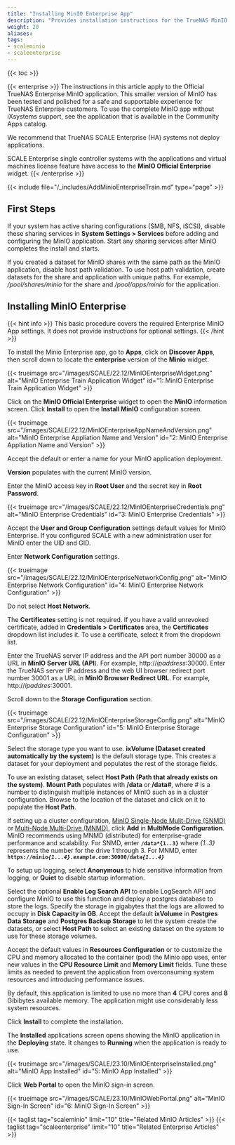 ```yaml
---
title: "Installing MinIO Enterprise App"
description: "Provides installation instructions for the TrueNAS MinIO Enterprise application."
weight: 20
aliases: 
tags:
- scaleminio
- scaleenterprise
---
```



{{< toc >}}

{{< enterprise >}}
The instructions in this article apply to the Official TrueNAS Enterprise MinIO application. 
This smaller version of MinIO has been tested and polished for a safe and supportable experience for TrueNAS Enterprise customers. 
To use the complete MinIO app without iXsystems support, see the application that is available in the Community Apps catalog.

We recommend that TrueNAS SCALE Enterprise (HA) systems not deploy applications.

SCALE Enterprise single controller systems with the applications and virtual machines license feature have access to the **MinIO Official Enterprise** widget. 
{{< /enterprise >}}

{{< include file="/_includes/AddMinioEnterpriseTrain.md" type="page" >}}

## First Steps

If your system has active sharing configurations (SMB, NFS, iSCSI), disable these sharing services in **System Settings > Services** before adding and configuring the MinIO application.
Start any sharing services after MinIO completes the install and starts.

If you created a dataset for MinIO shares with the same path as the MinIO application, disable host path validation. 
To use host path validation, create datasets for the share and application with unique paths. 
For example, */pool/shares/minio* for the share and */pool/apps/minio* for the application.

## Installing MinIO Enterprise
{{< hint info >}}
This basic procedure covers the required Enterprise MinIO App settings.
It does not provide instructions for optional settings.
{{< /hint >}}

To install the Minio Enterprise app, go to **Apps**, click on **Discover Apps**, then scroll down to locate the **enterprise** version of the **Minio** widget.

{{< trueimage src="/images/SCALE/22.12/MinIOEnterpriseWidget.png" alt="MinIO Enterprise Train Application Widget" id="1: MinIO Enterprise Train Application Widget" >}} 

Click on the **MinIO Official Enterprise** widget to open the **MinIO** information screen.
Click **Install** to open the **Install MinIO** configuration screen.

{{< trueimage src="/images/SCALE/22.12/MinIOEnterpriseAppNameAndVersion.png" alt="MinIO Enterprise Appliation Name and Version" id="2: MinIO Enterprise Appliation Name and Version" >}} 

Accept the default or enter a name for your MinIO application deployment.  

**Version** populates with the current MinIO version.

Enter the MinIO access key in **Root User** and the secret key in **Root Password**.

{{< trueimage src="/images/SCALE/22.12/MinIOEnterpriseCredentials.png" alt="MinIO Enterprise Credentials" id="3: MinIO Enterprise Credentials" >}}

Accept the **User and Group Configuration** settings default values for MinIO Enterprise. 
If you configured SCALE with a new administration user for MinIO enter the UID and GID.

Enter **Network Configuration** settings.

{{< trueimage src="/images/SCALE/22.12/MinIOEnterpriseNetworkConfig.png" alt="MinIO Enterprise Network Configuration" id="4: MinIO Enterprise Network Configuration" >}}
 
Do not select **Host Network**. 

The **Certificates** setting is not required.
If you have a valid unrevoked certificate, added in **Credentials > Certificates** area, the **Certificates** dropdown list includes it. 
To use a certificate, select it from the dropdown list.

Enter the TrueNAS server IP address and the API port number 30000 as a URL in **MinIO Server URL (API**). For example, http://*ipaddress*:30000.
Enter the TrueNAS server IP address and the web UI browser redirect port number 30001 as a URL in **MinIO Browser Redirect URL**. For example, http://*ipaddres*:30001.

Scroll down to the **Storage Configuration** section. 

{{< trueimage src="/images/SCALE/22.12/MinIOEnterpriseStorageConfig.png" alt="MinIO Enterprise Storage Configuration" id="5: MinIO Enterprise Storage Configuration" >}}

Select the storage type you want to use. 
**ixVolume (Dataset created automatically by the system)** is the default storage type. 
This creates a dataset for your deployment and populates the rest of the storage fields. 

To use an existing dataset, select **Host Path (Path that already exists on the system)**. 
**Mount Path** populates with **/data** or **/data<em>#</em>**, where *#* is a number to distinguish multiple instances of MinIO such as in a cluster configuration. 
Browse to the location of the dataset and click on it to populate the **Host Path**. 

If setting up a cluster configuration, [MinIO Single-Node Mulit-Drive (SNMD)](https://min.io/docs/minio/linux/operations/install-deploy-manage/deploy-minio-single-node-multi-drive.html) or [Multi-Node Multi-Drive (MNMD)](https://min.io/docs/minio/linux/operations/install-deploy-manage/deploy-minio-multi-node-multi-drive.html#minio-mnmd), click **Add** in **MultiMode Configuration**. 
MinIO recommends using MNMD (distributed) for enterprise-grade performance and scalability.
For SNMD, enter <code><b>/data*{1..3}</i></b></code> where *{1..3}* represents the number for the drive 1 through 3. 
For MNMD, enter <code><b>https://minio<i>{1...4}.example.com</i>:30000/data<i>{1...4}</i></b></code>

To setup up logging, select **Anonymous** to hide sensitive information from logging, or **Quiet** to disable startup information.

Select the optional **Enable Log Search API** to enable LogSearch API and configure MinIO to use this function and deploy a postgres database to store the logs. 
Specify the storage in gigabytes that the logs are allowed to occupy in **Disk Capacity in GB**. 
Accept the default **ixVolume** in **Postgres Data Storage** and **Postgres Backup Storage** to let the system create the datasets, or select **Host Path** to select an existing dataset on the system to use for these storage volumes.

Accept the default values in **Resources Configuration** or to customize the CPU and memory allocated to the container (pod) the Minio app uses, enter new values in the **CPU Resource Limit** and **Memory Limit** fields. 
Tune these limits as needed to prevent the application from overconsuming system resources and introducing performance issues.

By default, this application is limited to use no more than **4** CPU cores and **8** Gibibytes available memory.
The application might use considerably less system resources.

Click **Install** to complete the installation.

The **Installed** applications screen opens showing the MinIO application in the **Deploying** state. 
It changes to **Running** when the application is ready to use. 

{{< trueimage src="/images/SCALE/23.10/MinIOEnterpriseInstalled.png" alt="MinIO App Installed" id="5: MinIO App Installed" >}}

Click **Web Portal** to open the MinIO sign-in screen.

{{< trueimage src="/images/SCALE/23.10/MinIOWebPortal.png" alt="MinIO Sign-In Screen" id="6: MinIO Sign-In Screen" >}}

{{< taglist tag="scaleminio" limit="10" title="Related MinIO Articles" >}}
{{< taglist tag="scaleenterprise" limit="10" title="Related Enterprise Articles" >}}
